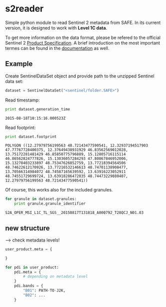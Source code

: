 # s2reader
Simple python module to read Sentinel 2 metadata from SAFE. In its current version, it is designed to work with **Level 1C data**.

To get more information on the data format, please be refered to the official
Sentinel 2 [Product Specification](https://www.google.at/url?sa=t&rct=j&q=&esrc=s&source=web&cd=2&cad=rja&uact=8&sqi=2&ved=0CCQQFjABahUKEwjB_5i834rIAhWDwxQKHRtVDdI&url=https%3A%2F%2Fsentinel.esa.int%2Fdocuments%2F247904%2F349490%2FS2_MSI_Product_Specification.pdf&usg=AFQjCNEI-gxDbhIpFaDPXq1e1NEZNRHoSQ&sig2=aUy9lsNqJlgCF3PLrA1vbQ&bvm=bv.103073922,d.bGQ). A brief introduction on the most important termes can be found in the [documentation](doc/s2_product_spec.md) as well.

## Example

Create SentinelDataSet object and provide path to the unzipped Sentinel data set:

```python
dataset = SentinelDataSet("<sentinel/folder.SAFE>")
```

Read timestamp:
```python
print dataset.generation_time
```
```
2015-08-18T10:15:16.000523Z
```
Read footprint:
```python
print dataset.footprint
```
```
POLYGON ((12.27979756199563 48.72143477590541, 12.32937194517903 47.77767728400375, 12.37649438931929 46.83562569012028, 13.75172281481429 46.85850775796889, 15.12805716115114 46.86562824777826, 15.13036057284293 47.80867846952006, 15.13278403233897 48.75347626852759, 13.77218394564506 48.74622612170926, 13.77216532146613 48.74701138908477, 13.70566314984072 48.74587165639592, 13.63916223052911 48.74551729699724, 13.63918286472035 48.74473229880407, 12.27979756199563 48.72143477590541))
```

Of course, this works also for the included granules.
```python
for granule in dataset.granules:
    print granule.granule_identifier
```
```
S2A_OPER_MSI_L1C_TL_SGS__20150817T131818_A000792_T28QCJ_N01.03
```

## new structure

--> check metadata levels!

```python
user_product.meta = {

}

for pdi in user_product:
    pdi.meta = {
        # depending on metadata level
    }
    pdi.bands = {
        "B01": PATH-TO-J2K,
        "B02": ...
    }
```
